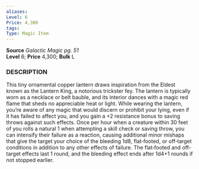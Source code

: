 ```yaml
---
aliases: 
Level: 6
Price: 4,300
tags: 
Type: Magic Item
---
```

**Source** _Galactic Magic pg. 51_  
**Level** 6; **Price** 4,300; **Bulk** L

### DESCRIPTION

This tiny ornamental copper lantern draws inspiration from the Eldest known as the Lantern King, a notorious trickster fey. The lantern is typically worn as a necklace or belt bauble, and its interior dances with a magic red flame that sheds no appreciable heat or light. While wearing the lantern, you’re aware of any magic that would discern or prohibit your lying, even if it has failed to affect you, and you gain a +2 resistance bonus to saving throws against such effects. Once per hour when a creature within 30 feet of you rolls a natural 1 when attempting a skill check or saving throw, you can intensify their failure as a reaction, causing additional minor mishaps that give the target your choice of the bleeding 1d8, flat‑footed, or off‑target conditions in addition to any other effects of failure. The flat‑footed and off-target effects last 1 round, and the bleeding effect ends after 1d4+1 rounds if not stopped earlier.